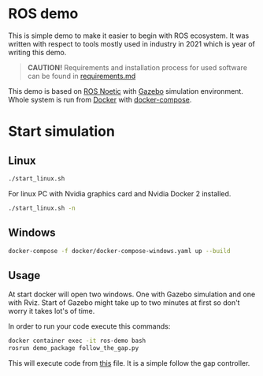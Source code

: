 # ROS demo

This is simple demo to make it easier to begin with ROS ecosystem. It was written with respect to tools mostly used in industry in 2021 which is year of writing this demo.

> **CAUTION!** Requirements and installation process for used software can be found in [requirements.md](./requirements.md) 

This demo is based on [ROS Noetic](http://wiki.ros.org/noetic) with [Gazebo](http://gazebosim.org/) simulation environment. Whole system is run from [Docker](https://www.docker.com/) with [docker-compose](https://docs.docker.com/compose/).

# Start simulation
## Linux
``` bash
./start_linux.sh
```
For linux PC with Nvidia graphics card and Nvidia Docker 2 installed.
``` bash
./start_linux.sh -n
```

## Windows
``` bash
docker-compose -f docker/docker-compose-windows.yaml up --build
```

## Usage
At start docker will open two windows. One with Gazebo simulation and one with Rviz. Start of Gazebo might take up to two minutes at first so don't worry it takes lot's of time.


In order to run your code execute this commands:
``` bash
docker container exec -it ros-demo bash
rosrun demo_package follow_the_gap.py
```

This will execute code from [this](./ros_ws/demo_package/scripts/follow_the_gap.py) file. It is a simple follow the gap controller.